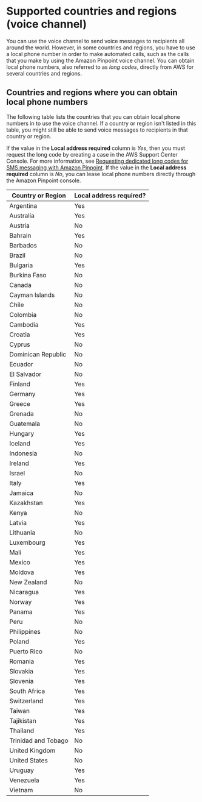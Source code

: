 # Supported countries and regions \(voice channel\)<a name="channels-voice-countries"></a>

You can use the voice channel to send voice messages to recipients all around the world\. However, in some countries and regions, you have to use a local phone number in order to make automated calls, such as the calls that you make by using the Amazon Pinpoint voice channel\. You can obtain local phone numbers, also referred to as *long codes*, directly from AWS for several countries and regions\.

## Countries and regions where you can obtain local phone numbers<a name="channels-voice-countries-table"></a>

The following table lists the countries that you can obtain local phone numbers in to use the voice channel\. If a country or region isn't listed in this table, you might still be able to send voice messages to recipients in that country or region\. 

If the value in the **Local address required** column is *Yes*, then you must request the long code by creating a case in the AWS Support Center Console\. For more information, see [ Requesting dedicated long codes for SMS messaging with Amazon Pinpoint](https://docs.aws.amazon.com/pinpoint/latest/userguide/channels-sms-awssupport-long-code.html)\. If the value in the **Local address required** column is *No*, you can lease local phone numbers directly through the Amazon Pinpoint console\.


| Country or Region | Local address required? | 
| --- | --- | 
| Argentina | Yes | 
| Australia | Yes | 
| Austria | No | 
| Bahrain | Yes | 
| Barbados | No | 
| Brazil | No | 
| Bulgaria | Yes | 
| Burkina Faso | No | 
| Canada | No | 
| Cayman Islands | No | 
| Chile | No | 
| Colombia | No | 
| Cambodia | Yes | 
| Croatia | Yes | 
| Cyprus | No | 
| Dominican Republic | No | 
| Ecuador | No | 
| El Salvador | No | 
| Finland | Yes | 
| Germany | Yes | 
| Greece | Yes | 
| Grenada | No | 
| Guatemala | No | 
| Hungary | Yes | 
| Iceland | Yes | 
| Indonesia | No | 
| Ireland | Yes | 
| Israel | No | 
| Italy | Yes | 
| Jamaica | No | 
| Kazakhstan | Yes | 
| Kenya | No | 
| Latvia | Yes | 
| Lithuania | No | 
| Luxembourg | Yes | 
| Mali | Yes | 
| Mexico | Yes | 
| Moldova | Yes | 
| New Zealand | No | 
| Nicaragua | Yes | 
| Norway | Yes | 
| Panama | Yes | 
| Peru | No | 
| Philippines | No | 
| Poland | Yes | 
| Puerto Rico | No | 
| Romania | Yes | 
| Slovakia | Yes | 
| Slovenia | Yes | 
| South Africa | Yes | 
| Switzerland | Yes | 
| Taiwan | Yes | 
| Tajikistan | Yes | 
| Thailand | Yes | 
| Trinidad and Tobago | No | 
| United Kingdom | No | 
| United States | No | 
| Uruguay | Yes | 
| Venezuela | Yes | 
| Vietnam | No | 